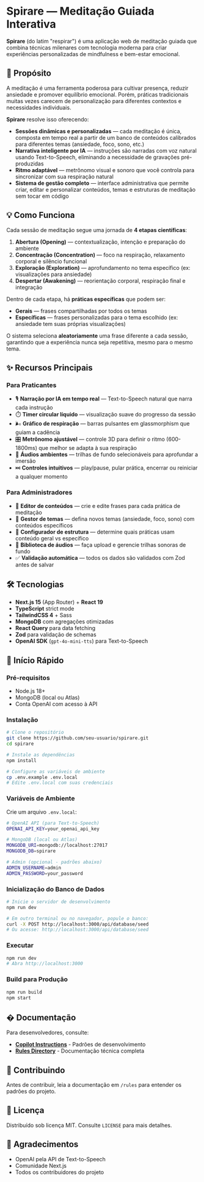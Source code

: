 # Spirare — Meditação Guiada Interativa

**Spirare** (do latim "respirar") é uma aplicação web de meditação guiada que combina técnicas milenares com tecnologia moderna para criar experiências personalizadas de mindfulness e bem-estar emocional.

## 🎯 Propósito

A meditação é uma ferramenta poderosa para cultivar presença, reduzir ansiedade e promover equilíbrio emocional. Porém, práticas tradicionais muitas vezes carecem de personalização para diferentes contextos e necessidades individuais.

**Spirare** resolve isso oferecendo:

- **Sessões dinâmicas e personalizadas** — cada meditação é única, composta em tempo real a partir de um banco de conteúdos calibrados para diferentes temas (ansiedade, foco, sono, etc.)
- **Narrativa inteligente por IA** — instruções são narradas com voz natural usando Text-to-Speech, eliminando a necessidade de gravações pré-produzidas
- **Ritmo adaptável** — metrônomo visual e sonoro que você controla para sincronizar com sua respiração natural
- **Sistema de gestão completo** — interface administrativa que permite criar, editar e personalizar conteúdos, temas e estruturas de meditação sem tocar em código

## 💡 Como Funciona

Cada sessão de meditação segue uma jornada de **4 etapas científicas**:

1. **Abertura (Opening)** — contextualização, intenção e preparação do ambiente
2. **Concentração (Concentration)** — foco na respiração, relaxamento corporal e silêncio funcional
3. **Exploração (Exploration)** — aprofundamento no tema específico (ex: visualizações para ansiedade)
4. **Despertar (Awakening)** — reorientação corporal, respiração final e integração

Dentro de cada etapa, há **práticas específicas** que podem ser:

- **Gerais** — frases compartilhadas por todos os temas
- **Específicas** — frases personalizadas para o tema escolhido (ex: ansiedade tem suas próprias visualizações)

O sistema seleciona **aleatoriamente** uma frase diferente a cada sessão, garantindo que a experiência nunca seja repetitiva, mesmo para o mesmo tema.

## ✨ Recursos Principais

### Para Praticantes

- 🎙️ **Narração por IA em tempo real** — Text-to-Speech natural que narra cada instrução
- ⏱️ **Timer circular líquido** — visualização suave do progresso da sessão
- 🌬️ **Gráfico de respiração** — barras pulsantes em glassmorphism que guiam a cadência
- 🎛️ **Metrônomo ajustável** — controle 3D para definir o ritmo (600-1800ms) que melhor se adapta à sua respiração
- 🎵 **Áudios ambientes** — trilhas de fundo selecionáveis para aprofundar a imersão
- ⏭️ **Controles intuitivos** — play/pause, pular prática, encerrar ou reiniciar a qualquer momento

### Para Administradores

- 📝 **Editor de conteúdos** — crie e edite frases para cada prática de meditação
- 🎨 **Gestor de temas** — defina novos temas (ansiedade, foco, sono) com conteúdos específicos
- 🔧 **Configurador de estrutura** — determine quais práticas usam conteúdo geral vs específico
- 🎵 **Biblioteca de áudios** — faça upload e gerencie trilhas sonoras de fundo
- ✅ **Validação automática** — todos os dados são validados com Zod antes de salvar

## 🛠️ Tecnologias

- **Next.js 15** (App Router) + **React 19**
- **TypeScript** strict mode
- **TailwindCSS 4** + Sass
- **MongoDB** com agregações otimizadas
- **React Query** para data fetching
- **Zod** para validação de schemas
- **OpenAI SDK** (`gpt-4o-mini-tts`) para Text-to-Speech

## 🚀 Início Rápido

### Pré-requisitos

- Node.js 18+
- MongoDB (local ou Atlas)
- Conta OpenAI com acesso à API

### Instalação

```bash
# Clone o repositório
git clone https://github.com/seu-usuario/spirare.git
cd spirare

# Instale as dependências
npm install

# Configure as variáveis de ambiente
cp .env.example .env.local
# Edite .env.local com suas credenciais
```

### Variáveis de Ambiente

Crie um arquivo `.env.local`:

```bash
# OpenAI API (para Text-to-Speech)
OPENAI_API_KEY=your_openai_api_key

# MongoDB (local ou Atlas)
MONGODB_URI=mongodb://localhost:27017
MONGODB_DB=spirare

# Admin (opcional - padrões abaixo)
ADMIN_USERNAME=admin
ADMIN_PASSWORD=your_password
```

### Inicialização do Banco de Dados

```bash
# Inicie o servidor de desenvolvimento
npm run dev

# Em outro terminal ou no navegador, popule o banco:
curl -X POST http://localhost:3000/api/database/seed
# Ou acesse: http://localhost:3000/api/database/seed
```

### Executar

```bash
npm run dev
# Abra http://localhost:3000
```

### Build para Produção

```bash
npm run build
npm start
```

## � Documentação

Para desenvolvedores, consulte:

- **[Copilot Instructions](.github/copilot-instructions.md)** - Padrões de desenvolvimento
- **[Rules Directory](/rules/)** - Documentação técnica completa

## 🤝 Contribuindo

Antes de contribuir, leia a documentação em `/rules` para entender os padrões do projeto.

## 📄 Licença

Distribuído sob licença MIT. Consulte `LICENSE` para mais detalhes.

## 🙏 Agradecimentos

- OpenAI pela API de Text-to-Speech
- Comunidade Next.js
- Todos os contribuidores do projeto
